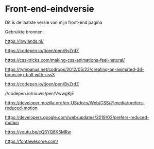 # Front-end-eindversie
Dit is de laatste versie van mijn front-end pagina

Gebruikte bronnen: 

https://lowlands.nl/  

https://codepen.io/tjoen/pen/ByZrdZ 

https://css-tricks.com/making-css-animations-feel-natural/
 
https://tympanus.net/codrops/2012/05/22/creating-an-animated-3d-bouncing-ball-with-css3

https://codepen.io/tjoen/pen/ByZrdZ 

//codepen.io/rouws/pen/VwwgKjE

https://developer.mozilla.org/en-US/docs/Web/CSS/@media/prefers-reduced-motion 

https://developers.google.com/web/updates/2019/03/prefers-reduced-motion 

https://youtu.be/cQ6YQ8K5MRw 

https://fontawesome.com/ 
